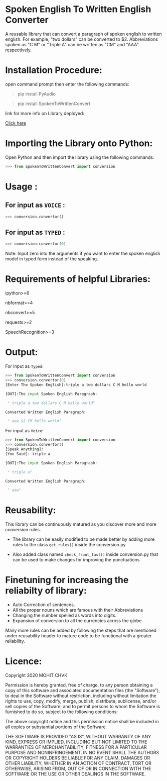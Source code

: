 # Spoken English To Written English Converter



A reusable library that can convert a paragraph of spoken english to written english. For example, "two dollars" can be converted to $2. Abbreviations spoken as "C M" or "Triple A" can be written as "CM" and "AAA" respectively.


# Installation Procedure:
open command prompt then enter the following commands:

> pip install PyAudio

> pip install SpokenToWrittenConvert


link for more info on Library deployed:

[Click here](https://pypi.org/project/SpokenToWrittenConvert/)


# Importing the Library onto Python:
Open Python and then import the library using the following commands: 
```python
>>> from SpokenToWrittenConvert import conversion
```

# Usage :

## For input as `VOICE` :
```python
>>> conversion.convertor()
```
## For input as `TYPED` :
```python
>>> conversion.convertor(0)
```
Note: Input zero into the arguments if you want to enter the spoken english model in typed form instead of the speaking.


# Requirements of helpful Libraries:
ipython>=6

nbformat>=4

nbconvert>=5

requests>=2

SpeechRecognition>=3

# Output:
For Input as `Typed`:
```python
>>> from SpokenToWrittenConvert import conversion
>>> conversion.convertor(0)
[Enter The Spoken English]:triple a two dollars C M hello world

[OUT]:The input Spoken English Paragraph:

 " triple a two dollars C M hello world"

Converted Written English Paragraph:

 " aaa $2 CM hello world"
```
For input as `Voice`:
```python
>>> from SpokenToWrittenConvert import conversion
>>> conversion.convertor()
[Speak Anything]:
[You Said]: triple a

[OUT]:The input Spoken English Paragraph:

 " triple a"

Converted Written English Paragraph:

 " aaa"
```

# Reusability:

This library can be continuously matured as you discover more and more conversion rules.

- The library can be easily modified to be made better by adding more rules to the class `get_rules()` inside the conversion.py 

- Also added class named `check_front_last()` inside conversion.py that can be used to make changes for improving the punctuations.

# Finetuning for increasing the reliabilty of library:
- Auto Correction of sentences.
- All the proper nouns which are famous with their Abbreviations
- Changing the number spelled as words into digits.
- Expansion of conversion to all the currencies across the globe.


Many more rules can be added by following the steps that are mentioned under reusability header to mature code to be functional with a greater reliability.

# Licence:
Copyright 2020 MOHIT CHVK

Permission is hereby granted, free of charge, to any person obtaining a copy of this software and associated documentation files (the "Software"), to deal in the Software without restriction, including without limitation the rights to use, copy, modify, merge, publish, distribute, sublicense, and/or sell copies of the Software, and to permit persons to whom the Software is furnished to do so, subject to the following conditions:

The above copyright notice and this permission notice shall be included in all copies or substantial portions of the Software.

THE SOFTWARE IS PROVIDED "AS IS", WITHOUT WARRANTY OF ANY KIND, EXPRESS OR IMPLIED, INCLUDING BUT NOT LIMITED TO THE WARRANTIES OF MERCHANTABILITY, FITNESS FOR A PARTICULAR PURPOSE AND NONINFRINGEMENT. IN NO EVENT SHALL THE AUTHORS OR COPYRIGHT HOLDERS BE LIABLE FOR ANY CLAIM, DAMAGES OR OTHER LIABILITY, WHETHER IN AN ACTION OF CONTRACT, TORT OR OTHERWISE, ARISING FROM, OUT OF OR IN CONNECTION WITH THE SOFTWARE OR THE USE OR OTHER DEALINGS IN THE SOFTWARE.
